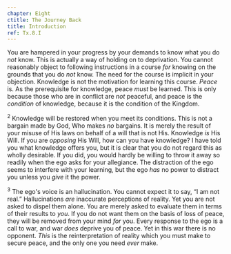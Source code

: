 ```yaml
---
chapter: Eight
ctitle: The Journey Back
title: Introduction
ref: Tx.8.I
---
```


You are hampered in your progress by your demands to know what you do
*not* know. This is actually a way of holding on to deprivation. You
cannot reasonably object to following instructions in a course *for*
knowing on the grounds that you do *not* know. The need for the course
is implicit in your objection. Knowledge is not the motivation for
learning this course. *Peace* is. As the prerequisite for knowledge,
peace *must* be learned. This is only because those who are in conflict
are *not* peaceful, and peace is the *condition* of knowledge, because
it is the condition of the Kingdom.

<sup>2</sup> Knowledge will be restored when you meet its conditions. This is not a
bargain made by God, Who makes *no* bargains. It is merely the result of
your misuse of His laws on behalf of a will that is not His. Knowledge
*is* His Will. If you are *opposing* His Will, how can you have
knowledge? I have told you what knowledge offers you, but it is clear
that you do not regard this as wholly desirable. If you did, you would
hardly be willing to throw it away so readily when the ego asks for your
allegiance. The distraction of the ego seems to interfere with your
learning, but the ego *has* no power to distract you unless you *give*
it the power.

<sup>3</sup> The ego's voice is an hallucination. You cannot expect it to say, “I
am not real.” Hallucinations *are* inaccurate perceptions of reality.
Yet you are not asked to dispel them alone. You are merely asked to
evaluate them in terms of their results to *you*. If you do not want
them on the basis of loss of peace, they will be removed from your mind
*for* you. Every response to the ego is a call to war, and war *does*
deprive you of peace. Yet in this war there is no opponent. *This* is
the reinterpretation of reality which you must make to secure peace, and
the only one you need *ever* make.

